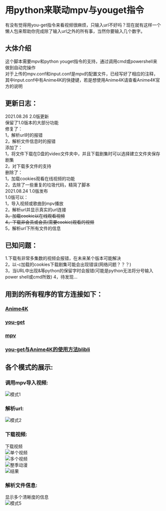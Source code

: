 # 用python来联动mpv与youget指令
有没有觉得用you-get指令来看视频很麻烦，只输入url不好吗？现在就有这样一个懒人包来帮助你完成除了输入url之外的所有事，当然你要输入几个数字。
## 大体介绍  
这个脚本需要mpv和python youget指令的支持，通过调用cmd或powershell来做到自动完操作    
对于上传的mpv.conf和input.conf是mpv的配置文件，已经写好了相应的注释，其中input.conf中有Anime4K的快捷键，若是想使用Anime4K请查看Anime4K官方的说明  
  
## 更新日志： 
2021.08.26  2.0版更新  
保留了1.0版本的大部分功能  
修复了：  
1，解析url时的报错  
2，解析文件信息时的报错  
添加了：  
1，将文件下载在D盘的video文件夹中，并且下载剧集时可以选择建立文件夹保存剧集  
2，对下载多文件的支持  
删除了：  
1，加载cookies观看在线视频的功能  
2，去除了一些重复的垃圾代码，精简了脚本  
2021.08.24  1.0版发布  
1.0版可以：  
1，导入视频或歌曲到mpv播放  
2，解析url并显示真实的url连接  
~~3，加载cookie以在线观看视频~~  
~~4，下载非会员或会员(需要cookie)观看的视频~~  
5，解析url下所有文件的信息  
  
## 已知问题：  
1.下载有非常多集数的视频会报错，在未来某个版本可能解决  
2，以-c加载的cookies下载剧集可能会出现错误(网络问题？？？)  
3，当URL中出现&等python的保留字时会报错(可能是python无法将分号输入power shell或cmd所致)
4，待发现...  

## 用到的所有程序的官方连接如下：  
### [Anime4K](https://github.com/bloc97/Anime4K)  
### [you-get](https://github.com/soimort/you-get)  
### [mpv](https://mpv.io/)  
### [you-get与Anime4K的使用方法blibli](https://www.bilibili.com/read/cv12828208)

  
## 各个模式的展示:  
### 调用mpv导入视频:  
![模式1](https://github.com/DSN2002/youget-mpv-python/blob/main/Demo%20pictures/%E6%A8%A1%E5%BC%8F1.png)  
  
### 解析url:  
  
![模式2](https://github.com/DSN2002/youget-mpv-python/blob/main/Demo%20pictures/%E6%A8%A1%E5%BC%8F2.png)  
  
### 下载视频:  
下载视频  
![单个视频](https://github.com/DSN2002/youget-mpv-python/blob/main/Demo%20pictures/%E5%8D%95%E8%A7%86%E9%A2%91%E4%B8%8B%E8%BD%BD.png)  
![多个视频](https://github.com/DSN2002/youget-mpv-python/blob/main/Demo%20pictures/%E5%A4%9A%E8%A7%86%E9%A2%91%E4%B8%8B%E8%BD%BD%E6%A8%A1%E5%BC%8F%20%E4%B8%8B%E8%BD%BD%E5%88%86p%E8%A7%86%E9%A2%91.png)  
![整季动漫](https://github.com/DSN2002/youget-mpv-python/blob/main/Demo%20pictures/%E5%A4%9A%E8%A7%86%E9%A2%91%E4%B8%8B%E8%BD%BD%E6%A8%A1%E5%BC%8F%20%E4%B8%8B%E8%BD%BD%E6%95%B4%E5%AD%A3%E5%8A%A8%E6%BC%AB.png)  
![结果](https://github.com/DSN2002/youget-mpv-python/blob/main/Demo%20pictures/%E8%A7%86%E9%A2%91%E4%B8%8B%E8%BD%BD%E7%BB%93%E6%9E%9C.png)  
  
### 解析文件信息:  
显示多个清晰度的信息  
![模式5](https://github.com/DSN2002/youget-mpv-python/blob/main/Demo%20pictures/%E6%A8%A1%E5%BC%8F4.png)  
